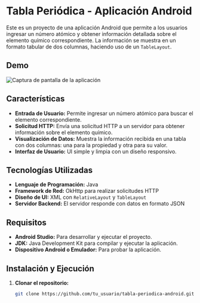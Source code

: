# Tabla Periódica - Aplicación Android

Este es un proyecto de una aplicación Android que permite a los usuarios ingresar un número atómico y obtener información detallada sobre el elemento químico correspondiente. La información se muestra en un formato tabular de dos columnas, haciendo uso de un `TableLayout`.

## Demo

![Captura de pantalla de la aplicación](https://i.ibb.co/5RbWVP8/Selecci-n-044.png)

## Características

- **Entrada de Usuario:** Permite ingresar un número atómico para buscar el elemento correspondiente.
- **Solicitud HTTP:** Envía una solicitud HTTP a un servidor para obtener información sobre el elemento químico.
- **Visualización de Datos:** Muestra la información recibida en una tabla con dos columnas: una para la propiedad y otra para su valor.
- **Interfaz de Usuario:** UI simple y limpia con un diseño responsivo.

## Tecnologías Utilizadas

- **Lenguaje de Programación:** Java
- **Framework de Red:** OkHttp para realizar solicitudes HTTP
- **Diseño de UI:** XML con `RelativeLayout` y `TableLayout`
- **Servidor Backend:** El servidor responde con datos en formato JSON

## Requisitos

- **Android Studio:** Para desarrollar y ejecutar el proyecto.
- **JDK:** Java Development Kit para compilar y ejecutar la aplicación.
- **Dispositivo Android o Emulador:** Para probar la aplicación.

## Instalación y Ejecución

1. **Clonar el repositorio:**

   ```bash
   git clone https://github.com/tu_usuario/tabla-periodica-android.git
